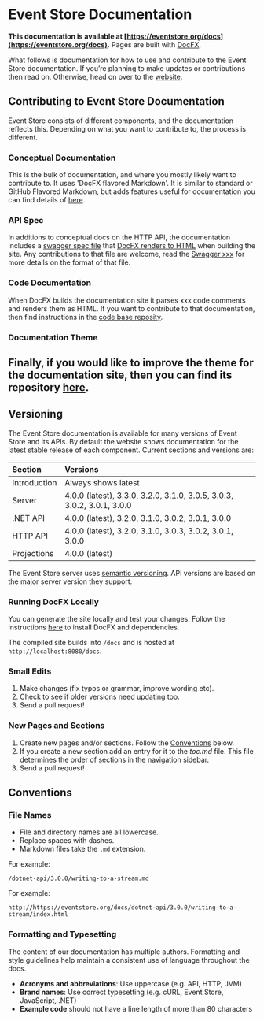 # Event Store Documentation

**This documentation is available at [https://eventstore.org/docs](https://eventstore.org/docs).** Pages are built with [DocFX](https://dotnet.github.io).

What follows is documentation for how to use and contribute to the Event Store documentation. If you’re planning to make updates or contributions then read on. Otherwise, head on over to the [website](https://eventstore.org/docs).

## Contributing to Event Store Documentation

Event Store consists of different components, and the documentation reflects this. Depending on what you want to contribute to, the process is different.

### Conceptual Documentation

This is the bulk of documentation, and where you mostly likely want to contribute to. It uses 'DocFX flavored Markdown'. It is similar to standard or GitHub Flavored Markdown, but adds features useful for documentation you can find details of [here](#).

### API Spec
<!-- TODO: Open API spec blah -->
In additions to conceptual docs on the HTTP API, the documentation includes a [swagger spec file](#) that [DocFX renders to HTML](#) when building the site. Any contributions to that file are welcome, read the [Swagger xxx](#) for more details on the format of that file.

### Code Documentation
When DocFX builds the documentation site it parses xxx code comments and renders them as HTML. If you want to contribute to that documentation, then find instructions in the [code base reposity](#).

### Documentation Theme
Finally, if you would like to improve the theme for the documentation site, then you can find its repository [here](#).
---

## Versioning

The Event Store documentation is available for many versions of Event Store and its APIs. By default the website shows documentation for the latest stable release of each component. Current sections and versions are:

| Section      | Versions                                                        |
| :----------- | :-------------------------------------------------------------- |
| Introduction | Always shows latest                                             |
| Server       | 4.0.0 (latest), 3.3.0, 3.2.0, 3.1.0, 3.0.5, 3.0.3, 3.0.2, 3.0.1, 3.0.0 |
| .NET API     | 4.0.0 (latest), 3.2.0, 3.1.0, 3.0.2, 3.0.1, 3.0.0                      |
| HTTP API     | 4.0.0 (latest), 3.2.0, 3.1.0, 3.0.3, 3.0.2, 3.0.1, 3.0.0               |
| Projections  | 4.0.0 (latest) |

The Event Store server uses [semantic versioning](http://semver.org). API versions are based on the major server version they support.


### Running DocFX Locally

You can generate the site locally and test your changes. Follow the instructions [here](#) to install DocFX and dependencies.

<!-- TODO: Why is there a subpath and how does it relate? -->
The compiled site builds into `/docs` and is hosted at `http://localhost:8080/docs`.

### Small Edits

1. Make changes (fix typos or grammar, improve wording etc).
2. Check to see if older versions need updating too.
3. Send a pull request!

### New Pages and Sections

1. Create new pages and/or sections. Follow the [Conventions](#conventions) below.
2. If you create a new section add an entry for it to the *toc.md* file. This file determines the order of sections in the navigation sidebar.
3. Send a pull request!

## Conventions

### File Names

- File and directory names are all lowercase.
- Replace spaces with dashes.
- Markdown files take the `.md` extension.

For example:

```
/dotnet-api/3.0.0/writing-to-a-stream.md
```

For example:

```
http://https://eventstore.org/docs/dotnet-api/3.0.0/writing-to-a-stream/index.html
```

### Formatting and Typesetting

The content of our documentation has multiple authors. Formatting and style guidelines help maintain a consistent use of language throughout the docs.

- **Acronyms and abbreviations**: Use uppercase (e.g. API, HTTP, JVM)
- **Brand names**: Use correct typesetting (e.g. cURL, Event Store, JavaScript, .NET)
- **Example code** should not have a line length of more than 80 characters
